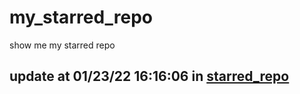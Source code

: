 # my_starred_repo
show me my starred repo

update at 01/23/22 16:16:06 in [starred_repo](./index.html)
---

